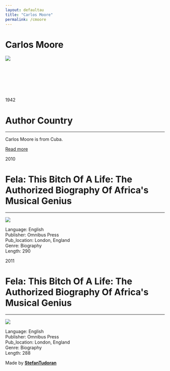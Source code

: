 ```yaml
---
layout: defaultau
title: "Carlos Moore"
permalink: /cmoore
---
```

<!-- partial:index.partial.html -->
<div class="content">
    <h1>Carlos Moore</h1>
    <div class="quote">
        <div><img src="https://upload.wikimedia.org/wikipedia/commons/thumb/b/b5/Carlos_Moore_%28writer%29.jpg/330px-Carlos_Moore_%28writer%29.jpg" class="logo"></div>
    </div>
    <div class="timeline">
        <div style="padding-bottom:100px;"></div>
        <div class="block">
            <div class="date right"><p class="right"> 1942 </p></div>
            <div class="dot"></div>
            <div class="left first">
                <h1>Author Country</h1><hr>
            <p>Carlos Moore is from Cuba.</p>
                <a href="https://en.wikipedia.org/wiki/Carlos_Moore_(writer)" target="_blank">Read more</a>
            </div>
        </div>
        <div class="block">
            <div class="date left"><p class="left">2010</p></div>
            <div class="dot"></div>
            <div class="right">
                <h1>Fela: This Bitch Of A Life: The Authorized Biography Of Africa's Musical Genius</h1><hr>
                <p><img src="https://m.media-amazon.com/images/I/41qxoovh+KL._SX322_BO1,204,203,200_.jpg"></p>
                <p>
                Language: English<br/>
                Publisher: Omnibus Press<br/>
                Pub_location: London, England<br/>
                Genre: Biography<br/>
                Length: 290</p>
            </div>
        </div>
        <div class="block">
            <div class="date right"><p class="right">2011</p></div>
            <div class="dot"></div>
            <div class="left hide">
                <h1>Fela: This Bitch Of A Life: The Authorized Biography Of Africa's Musical Genius</h1><hr>
                <p><img src="https://m.media-amazon.com/images/I/41qxoovh+KL._SX322_BO1,204,203,200_.jpg"></p>
                <p>Language: English<br/>
                Publisher: Omnibus Press<br/>
                Pub_location: London, England<br/>
                Genre: Biography<br/>
                Length: 288</p>
            </div>
        </div>
        <div id="footer">
        <p id="copyright">Made by&nbsp;<strong><a href="https://www.linkedin.com/in/nicolae-stefan-tudoran-b02291127/" target="_blank">StefanTudoran</a></strong></p>
    </div>
</div>
<!-- partial -->
  <script src='https://cdnjs.cloudflare.com/ajax/libs/jquery/3.1.1/jquery.min.js'></script><script  src="assets/js/authorscript.js"></script>